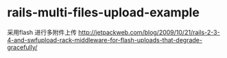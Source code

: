 rails-multi-files-upload-example
================================

采用flash 进行多附件上传
http://jetpackweb.com/blog/2009/10/21/rails-2-3-4-and-swfupload-rack-middleware-for-flash-uploads-that-degrade-gracefully/

